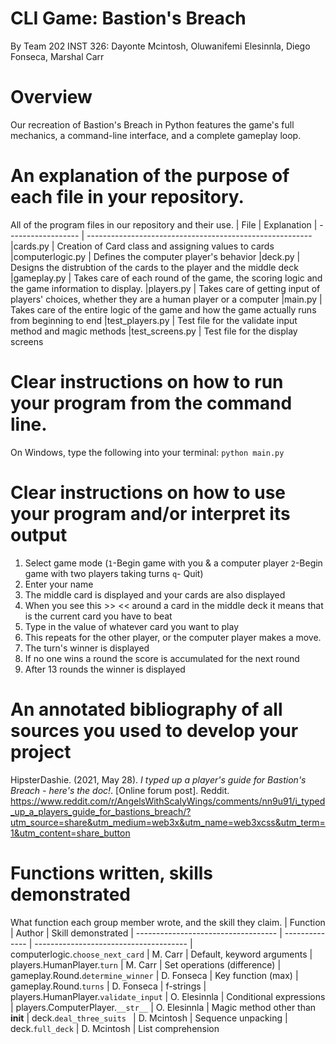 # CLI Game: Bastion's Breach
By Team 202 INST 326: 
Dayonte Mcintosh, Oluwanifemi Elesinnla, Diego Fonseca, Marshal Carr

# Overview
Our recreation of Bastion's Breach in Python features the game's full mechanics,
a command-line interface, and a complete gameplay loop.


# An explanation of the purpose of each file in your repository.
All of the program files in our repository and their use.
| File               | Explanation
| ------------------ | --------------------------------------------------------
|cards.py            | Creation of Card class and assigning values to cards
|computerlogic.py    | Defines the computer player's behavior
|deck.py             | Designs the distrubtion of the cards to the player and the middle deck
|gameplay.py         | Takes care of each round of the game, the scoring logic and the game information to display.
|players.py          | Takes care of getting input of players' choices, whether they are a human player or a computer
|main.py             | Takes care of the entire logic of the game and how the game actually runs from beginning to end
|test_players.py     | Test file for the validate input method and magic methods
|test_screens.py     | Test file for the display screens 


# Clear instructions on how to run your program from the command line. 
On Windows, type the following into your terminal:
```python main.py```

# Clear instructions on how to use your program and/or interpret its output
 1. Select game mode (`1`-Begin game with you & a computer player
                      `2`-Begin game with two players taking turns
                      `q`- Quit)
2. Enter your name 
3. The middle card is displayed and your cards are also displayed 
4. When you see this >> << around a card in the middle deck it means that
    is the current card you have to beat
3. Type in the value of whatever card you want to play
4. This repeats for the other player, or the computer player makes a move.
5. The turn's winner is displayed
6. If no one wins a round the score is accumulated for the next round
7. After 13 rounds the winner is displayed  


# An annotated bibliography of all sources you used to develop your project
HipsterDashie. (2021, May 28). 
*I typed up a player's guide for Bastion's Breach - here's the doc!*. 
[Online forum post]. Reddit. https://www.reddit.com/r/AngelsWithScalyWings/comments/nn9u91/i_typed_up_a_players_guide_for_bastions_breach/?utm_source=share&utm_medium=web3x&utm_name=web3xcss&utm_term=1&utm_content=share_button

# Functions written, skills demonstrated
What function each group member wrote, and the skill they claim.
| Function                            | Author         | Skill demonstrated
| ----------------------------------- | -------------- | --------------------------------------
| computerlogic.`choose_next_card`      | M. Carr        | Default, keyword arguments
| players.HumanPlayer.`turn`            | M. Carr        | Set operations (difference)
| gameplay.Round.`determine_winner`     | D. Fonseca     | Key function (max)
| gameplay.Round.`turns`                | D. Fonseca     | f-strings 
| players.HumanPlayer.`validate_input`  | O. Elesinnla   | Conditional expressions
| players.ComputerPlayer.`__str__`      | O. Elesinnla   | Magic method other than __init__
| deck.`deal_three_suits `              | D. Mcintosh    | Sequence unpacking
| deck.`full_deck`                      | D. Mcintosh    | List comprehension